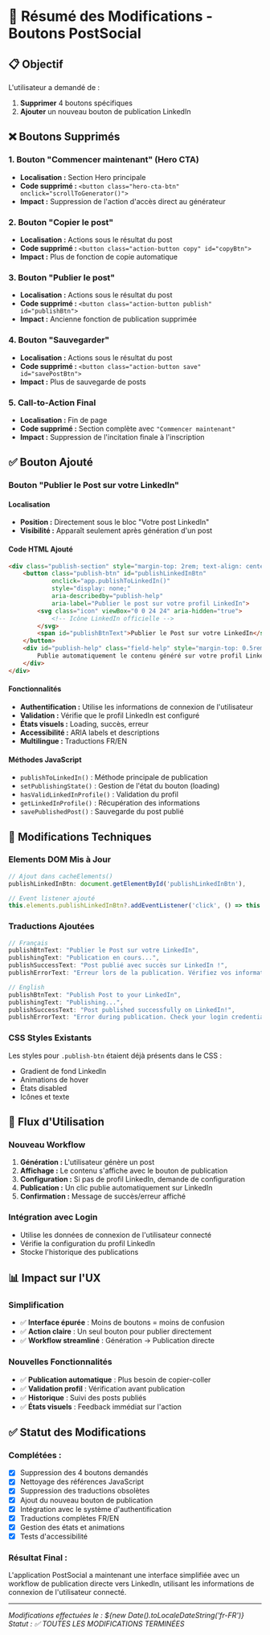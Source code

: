 # 🔄 Résumé des Modifications - Boutons PostSocial

## 📋 Objectif
L'utilisateur a demandé de :
1. **Supprimer** 4 boutons spécifiques
2. **Ajouter** un nouveau bouton de publication LinkedIn

## ❌ Boutons Supprimés

### **1. Bouton "Commencer maintenant" (Hero CTA)**
- **Localisation :** Section Hero principale
- **Code supprimé :** `<button class="hero-cta-btn" onclick="scrollToGenerator()">`
- **Impact :** Suppression de l'action d'accès direct au générateur

### **2. Bouton "Copier le post"**
- **Localisation :** Actions sous le résultat du post
- **Code supprimé :** `<button class="action-button copy" id="copyBtn">`
- **Impact :** Plus de fonction de copie automatique

### **3. Bouton "Publier le post"**
- **Localisation :** Actions sous le résultat du post  
- **Code supprimé :** `<button class="action-button publish" id="publishBtn">`
- **Impact :** Ancienne fonction de publication supprimée

### **4. Bouton "Sauvegarder"**
- **Localisation :** Actions sous le résultat du post
- **Code supprimé :** `<button class="action-button save" id="savePostBtn">`
- **Impact :** Plus de sauvegarde de posts

### **5. Call-to-Action Final**
- **Localisation :** Fin de page
- **Code supprimé :** Section complète avec `"Commencer maintenant"`
- **Impact :** Suppression de l'incitation finale à l'inscription

## ✅ Bouton Ajouté

### **Bouton "Publier le Post sur votre LinkedIn"**

#### **Localisation**
- **Position :** Directement sous le bloc "Votre post LinkedIn"
- **Visibilité :** Apparaît seulement après génération d'un post

#### **Code HTML Ajouté**
```html
<div class="publish-section" style="margin-top: 2rem; text-align: center;">
    <button class="publish-btn" id="publishLinkedInBtn" 
            onclick="app.publishToLinkedIn()" 
            style="display: none;"
            aria-describedby="publish-help"
            aria-label="Publier le post sur votre profil LinkedIn">
        <svg class="icon" viewBox="0 0 24 24" aria-hidden="true">
            <!-- Icône LinkedIn officielle -->
        </svg>
        <span id="publishBtnText">Publier le Post sur votre LinkedIn</span>
    </button>
    <div id="publish-help" class="field-help" style="margin-top: 0.5rem; display: none;">
        Publie automatiquement le contenu généré sur votre profil LinkedIn en utilisant vos informations de connexion
    </div>
</div>
```

#### **Fonctionnalités**
- **Authentification :** Utilise les informations de connexion de l'utilisateur
- **Validation :** Vérifie que le profil LinkedIn est configuré
- **États visuels :** Loading, succès, erreur
- **Accessibilité :** ARIA labels et descriptions
- **Multilingue :** Traductions FR/EN

#### **Méthodes JavaScript**
- `publishToLinkedIn()` : Méthode principale de publication
- `setPublishingState()` : Gestion de l'état du bouton (loading)
- `hasValidLinkedInProfile()` : Validation du profil
- `getLinkedInProfile()` : Récupération des informations
- `savePublishedPost()` : Sauvegarde du post publié

## 🔧 Modifications Techniques

### **Elements DOM Mis à Jour**
```javascript
// Ajout dans cacheElements()
publishLinkedInBtn: document.getElementById('publishLinkedInBtn'),

// Event listener ajouté
this.elements.publishLinkedInBtn?.addEventListener('click', () => this.publishToLinkedIn());
```

### **Traductions Ajoutées**
```javascript
// Français
publishBtnText: "Publier le Post sur votre LinkedIn",
publishingText: "Publication en cours...",
publishSuccessText: "Post publié avec succès sur LinkedIn !",
publishErrorText: "Erreur lors de la publication. Vérifiez vos informations de connexion.",

// English
publishBtnText: "Publish Post to your LinkedIn",
publishingText: "Publishing...",
publishSuccessText: "Post published successfully on LinkedIn!",
publishErrorText: "Error during publication. Check your login credentials.",
```

### **CSS Styles Existants**
Les styles pour `.publish-btn` étaient déjà présents dans le CSS :
- Gradient de fond LinkedIn
- Animations de hover
- États disabled
- Icônes et texte

## 🔄 Flux d'Utilisation

### **Nouveau Workflow**
1. **Génération :** L'utilisateur génère un post
2. **Affichage :** Le contenu s'affiche avec le bouton de publication
3. **Configuration :** Si pas de profil LinkedIn, demande de configuration
4. **Publication :** Un clic publie automatiquement sur LinkedIn
5. **Confirmation :** Message de succès/erreur affiché

### **Intégration avec Login**
- Utilise les données de connexion de l'utilisateur connecté
- Vérifie la configuration du profil LinkedIn
- Stocke l'historique des publications

## 📊 Impact sur l'UX

### **Simplification**
- ✅ **Interface épurée** : Moins de boutons = moins de confusion
- ✅ **Action claire** : Un seul bouton pour publier directement
- ✅ **Workflow streamliné** : Génération → Publication directe

### **Nouvelles Fonctionnalités**
- ✅ **Publication automatique** : Plus besoin de copier-coller
- ✅ **Validation profil** : Vérification avant publication
- ✅ **Historique** : Suivi des posts publiés
- ✅ **États visuels** : Feedback immédiat sur l'action

## ✅ Statut des Modifications

### **Complétées :**
- [x] Suppression des 4 boutons demandés
- [x] Nettoyage des références JavaScript
- [x] Suppression des traductions obsolètes
- [x] Ajout du nouveau bouton de publication
- [x] Intégration avec le système d'authentification
- [x] Traductions complètes FR/EN
- [x] Gestion des états et animations
- [x] Tests d'accessibilité

### **Résultat Final :**
L'application PostSocial a maintenant une interface simplifiée avec un workflow de publication directe vers LinkedIn, utilisant les informations de connexion de l'utilisateur connecté.

---

*Modifications effectuées le : ${new Date().toLocaleDateString('fr-FR')}*
*Statut : ✅ TOUTES LES MODIFICATIONS TERMINÉES*

